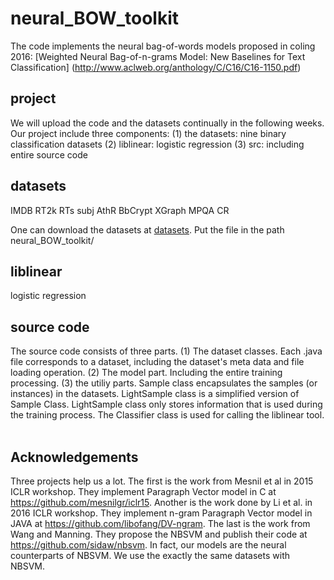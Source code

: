 # neural_BOW_toolkit

The code implements the neural bag-of-words models proposed in coling 2016: 
[Weighted Neural Bag-of-n-grams Model: New Baselines for Text Classification] (http://www.aclweb.org/anthology/C/C16/C16-1150.pdf)

## project
We will upload the code and the datasets continually in the following weeks.
Our project include three components: (1) the datasets: nine binary classification datasets (2) liblinear: logistic regression (3) src: including entire source code

## datasets
IMDB RT2k RTs subj AthR BbCrypt XGraph MPQA CR

One can download the datasets at [datasets](http://iir.ruc.edu.cn/~zhaoz/datasets.zip). Put the file in the path neural_BOW_toolkit/




## liblinear

logistic regression

## source code

The source code consists of three parts. (1) The dataset classes. Each .java file corresponds to a dataset, including the dataset's meta data and file loading operation.  (2) The model part. Including the entire training processing. (3) the utiliy parts. Sample class encapsulates the samples (or instances) in the datasets. LightSample class is a simplified version of Sample Class. LightSample class only stores information that is used during the training process. The Classifier class is used for calling the liblinear tool.   



## Acknowledgements
Three projects help us a lot. The first is the work from Mesnil et al in 2015 ICLR workshop. They implement Paragraph Vector model in C at https://github.com/mesnilgr/iclr15. Another is the work done by Li et al. in 2016 ICLR workshop. They implement n-gram Paragraph Vector model in JAVA at https://github.com/libofang/DV-ngram. The last is the work from Wang and Manning. They propose the NBSVM and publish their code at https://github.com/sidaw/nbsvm. In fact, our models are the neural counterparts of NBSVM. We use the exactly the same datasets with NBSVM.
